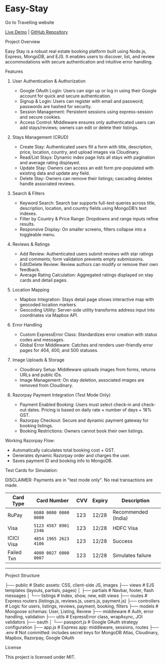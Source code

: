 # Easy-Stay
Go to Travelling website

[Live Demo](https://easy-stay-production.up.railway.app) | [GitHub Repository](https://github.com/Skate-16/Easy-Stay)


Project Overview

Easy Stay is a robust real estate booking platform built using Node.js, Express, MongoDB, and EJS. It enables users to discover, list, and review accommodations with secure authentication and intuitive error handling.


Features

1. User Authentication & Authorization
   - Google OAuth Login: Users can sign up or log in using their Google account for quick and secure authentication.
   - Signup & Login: Users can register with email and password; passwords are hashed for security.
   - Session Management: Persistent sessions using express-session and secure cookies.
   - Access Control: Middleware ensures only authenticated users can add stays/reviews; owners can edit or delete their listings.

2. Stays Management (CRUD)
   - Create Stay: Authenticated users fill a form with title, description, price, location, country, and upload images via Cloudinary.
   - Read/List Stays: Dynamic index page lists all stays with pagination and average rating displayed.
   - Update Stay: Owners can access an edit form pre-populated with existing data and update any field.
   - Delete Stay: Owners can remove their listings; cascading deletes handle associated reviews.

3. Search & Filters
   - Keyword Search: Search bar supports full-text queries across title, description, location, and country fields using MongoDB’s text indexes.
   - Filter by Country & Price Range: Dropdowns and range inputs refine results.
   - Responsive Display: On smaller screens, filters collapse into a toggleable menu.

4. Reviews & Ratings
   - Add Review: Authenticated users submit reviews with star ratings and comments; form validation prevents empty submissions.
   - Edit/Delete Review: Review authors can modify or remove their own feedback.
   - Average Rating Calculation: Aggregated ratings displayed on stay cards and detail pages.

5. Location Mapping
   - Mapbox Integration: Stays detail page shows interactive map with geocoded location markers.
   - Geocoding Utility: Server-side utility transforms address input into coordinates via Mapbox API.

6. Error Handling
   - Custom ExpressError Class: Standardizes error creation with status codes and messages.
   - Global Error Middleware: Catches and renders user-friendly error pages for 404, 400, and 500 statuses.

7. Image Uploads & Storage
   - Cloudinary Setup: Middleware uploads images from forms, returns URLs and public IDs.
   - Image Management: On stay deletion, associated images are removed from Cloudinary.

8. Razorpay Payment Integration (Test Mode Only)
   - Payment Enabled Booking: Users must select check-in and check-out dates. Pricing is based on daily rate × number of days + 18% GST.
   - Razorpay Checkout: Secure and dynamic payment gateway for booking listings.
   - Booking Restrictions: Owners cannot book their own listings.

Working Razorpay Flow:
   - Automatically calculates total booking cost + GST.
   - Generates dynamic Razorpay order and charges the user.
   - Saves payment ID and booking info to MongoDB.

Test Cards for Simulation:

DISCLAIMER: Payments are in "test mode only". No real transactions are made.

| Card Type | Card Number           | CVV | Expiry | Description           |
|-----------|------------------------|-----|--------|-----------------------|
| RuPay     | `6080 0000 0000 0000`  | 123 | 12/28  | Recommended (India) |
| Visa      | `5123 4567 8901 2346`  | 123 | 12/28  | HDFC Visa           |
| ICICI Visa| `4854 1965 2623 4106`  | 123 | 12/28  | Success             |
| Failed Txn| `4000 0027 6000 0007`  | 123 | 12/28  | Simulates failure   |

---

Project Structure

├── public            # Static assets: CSS, client-side JS, images
├── views             # EJS templates (layouts, partials, pages)
│   ├── partials      # Navbar, footer, flash messages
│   └── listings      # Index, show, new, edit views
├── routes            # Express routers (listings.js, reviews.js, users.js, payment.js)
├── controllers       # Logic for users, listings, reviews, payment, booking, filters
├── models            # Mongoose schemas: User, Listing, Review
├── middleware        # Auth, error handling, validation
├── utils             # ExpressError class, wrapAsync, JOI validators
├── oauth
│   └── passport.js   # Google OAuth strategy configuration
├── app.js            # Express app: middleware, sessions, routes
├── .env              # Not committed: includes secret keys for MongoDB Atlas, Cloudinary, Mapbox, Razorpay, Google OAuth


License

This project is licensed under MIT.


